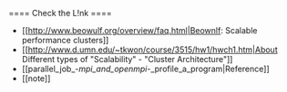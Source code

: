 ==== Check the L!nk ====
  * [[http://www.beowulf.org/overview/faq.html|Beownlf: Scalable performance clusters]]
  * [[http://www.d.umn.edu/~tkwon/course/3515/hw1/hwch1.htm|About Different types of "Scalability" - "Cluster Architecture"]]
  * [[parallel_job_-_mpi_and_openmpi_-_profile_a_program|Reference]]
  * [[note]]